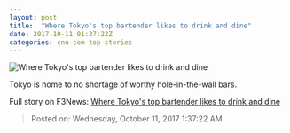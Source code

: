 ```yaml
---
layout: post
title:  "Where Tokyo's top bartender likes to drink and dine"
date: 2017-10-11 01:37:22Z
categories: cnn-com-top-stories
---
```


![Where Tokyo's top bartender likes to drink and dine](http://i2.cdn.cnn.com/cnnnext/dam/assets/170810132302-bar-high-five-tsukiji-market-super-tease.jpg)

Tokyo is home to no shortage of worthy hole-in-the-wall bars.


Full story on F3News: [Where Tokyo's top bartender likes to drink and dine](http://www.f3nws.com/n/fRn2B)

> Posted on: Wednesday, October 11, 2017 1:37:22 AM
